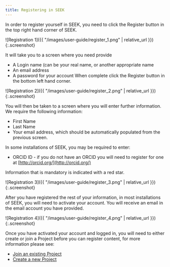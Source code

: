```yaml
---
title: Registering in SEEK
---
```


In order to register yourself in SEEK, you need to click the Register button in the top right hand corner of SEEK.

![Registration 1]({{ "/images/user-guide/register_1.png" | relative_url }}){:.screenshot}

It will take you to a screen where you need provide

* A Login name (can be your real name, or another appropriate name
* An email address
* A password for your account
When complete click the Register button in the bottom left hand corner.

![Registration 2]({{ "/images/user-guide/register_2.png" | relative_url }}){:.screenshot}

<a name="new-profile"></a>
You will then be taken to a screen where you will enter further information. We require the following information:

* First Name
* Last Name
* Your email address, which should be automatically populated from the previous screen.

In some installations of SEEK, you may be required to enter:

* ORCID ID - if you do not have an ORCID you will need to register for one at [http://orcid.org/](http://orcid.org/)

Information that is mandatory is indicated with a red star.

![Registration 3]({{ "/images/user-guide/register_3.png" | relative_url }}){:.screenshot}

After you have registered the rest of your information, in most installations of SEEK, you will need to activate your account. You will receive an email in the email account you have provided.

![Registration 4]({{ "/images/user-guide/register_4.png" | relative_url }}){:.screenshot}

Once you have activated your account and logged in, you will need to either create or join a Project before you can register content, for more information please see:

  * [Join an existing Project](join-a-project)
  * [Create a new Project](create-a-project)